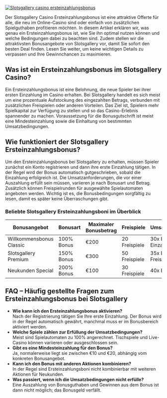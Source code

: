 [![Slotsgallery casino ersteinzahlungsbonus](https://123-caf.pages.dev/gitsignup.png)](https://vrmoo.ru/Bt82HjjY)

<p>Der Slotsgallery Casino Ersteinzahlungsbonus ist eine attraktive Offerte für alle, die neu im Online-Casino sind oder einfach von zusätzlichen Spielguthaben profitieren möchten. In diesem Artikel erklären wir, was genau ein Ersteinzahlungsbonus ist, wie Sie ihn optimal nutzen können und welche Bedingungen dabei zu beachten sind. Zudem stellen wir die attraktivsten Bonusangebote von Slotsgallery vor, damit Sie sofort den besten Deal finden. Lesen Sie weiter, um keine wichtigen Details zu verpassen und Ihre Gewinnchancen zu maximieren.</p>  <h2>Was ist ein Ersteinzahlungsbonus im Slotsgallery Casino?</h2> <p>Ein Ersteinzahlungsbonus ist eine Belohnung, die neue Spieler bei ihrer ersten Einzahlung im Casino erhalten. Bei Slotsgallery handelt es sich meist um eine prozentuale Aufstockung des eingezahlten Betrags, verbunden mit zusätzlichen Freispielen oder anderen Vorteilen. Das Ziel ist, Spielern mehr Spielkapital zur Verfügung zu stellen und so das Casino-Erlebnis spannender zu machen. Voraussetzung für die Bonusgutschrift ist meist eine Mindesteinzahlung sowie die Einhaltung von bestimmten Umsatzbedingungen.</p>  <h2>Wie funktioniert der Slotsgallery Ersteinzahlungsbonus?</h2> <p>Um den Ersteinzahlungsbonus bei Slotsgallery zu erhalten, müssen Spieler zunächst ein Konto registrieren und dann ihre erste Einzahlung tätigen. In der Regel wird der Bonus automatisch gutgeschrieben, sobald die Einzahlung erfolgreich ist. Die Umsatzanforderungen, die vor einer Auszahlung erfüllt sein müssen, variieren je nach Bonusart und Betrag. Zusätzlich können Freispielrunden für ausgewählte Spielautomaten angeboten werden. Wichtig ist es, die Bonusbedingungen sorgfältig zu lesen, damit es später keine Überraschungen gibt.</p>  <h3>Beliebte Slotsgallery Ersteinzahlungsboni im Überblick</h3> <table>   <thead>     <tr>       <th>Bonusangebot</th>       <th>Bonusart</th>       <th>Maximaler Bonusbetrag</th>       <th>Freispiele</th>       <th>Umsatzbedingungen</th>     </tr>   </thead>   <tbody>     <tr>       <td>Willkommensbonus Classic</td>       <td>100% Bonus</td>       <td>€200</td>       <td>20 Freispiele</td>       <td>30x Bonus + Einzahlung</td>     </tr>     <tr>       <td>Slotsgallery Premium</td>       <td>150% Bonus</td>       <td>€300</td>       <td>50 Freispiele</td>       <td>35x Bonus + Freispiele</td>     </tr>     <tr>       <td>Neukunden Special</td>       <td>200% Bonus</td>       <td>€100</td>       <td>30 Freispiele</td>       <td>40x Bonus</td>     </tr>   </tbody> </table>  <h2>FAQ – Häufig gestellte Fragen zum Ersteinzahlungsbonus bei Slotsgallery</h2> <ul>   <li><strong>Wie kann ich den Ersteinzahlungsbonus aktivieren?</strong><br>Nach der Registrierung tätigen Sie Ihre erste Einzahlung. Der Bonus wird in der Regel automatisch gewährt, manchmal muss er im Bonusbereich aktiviert werden.</li>   <li><strong>Welche Spiele zählen zur Erfüllung der Umsatzbedingungen?</strong><br>Meist sind Spielautomaten zu 100% angerechnet. Tischspiele und Live-Casino können variieren oder ausgeschlossen sein.</li>   <li><strong>Gibt es eine Mindesteinzahlung für den Bonus?</strong><br>Ja, normalerweise liegt sie zwischen €10 und €20, abhängig vom konkreten Bonusangebot.</li>   <li><strong>Kann ich den Bonus mit anderen Aktionen kombinieren?</strong><br>In der Regel sind Ersteinzahlungsboni nicht kombinierbar mit weiteren Aktionen für Neukunden.</li>   <li><strong>Was passiert, wenn ich die Umsatzbedingungen nicht erfülle?</strong><br>Eine Auszahlung von Bonusguthaben und Gewinnen aus dem Bonus ist dann nicht möglich; das Bonusgeld verfällt.</li> </ul>